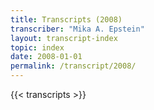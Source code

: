 ```yaml
---
title: Transcripts (2008)
transcriber: "Mika A. Epstein"
layout: transcript-index
topic: index
date: 2008-01-01
permalink: /transcript/2008/
---
```


{{< transcripts >}}
